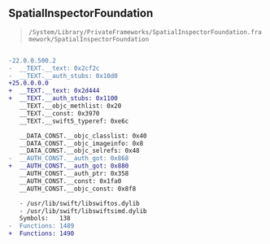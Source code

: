 ## SpatialInspectorFoundation

> `/System/Library/PrivateFrameworks/SpatialInspectorFoundation.framework/SpatialInspectorFoundation`

```diff

-22.0.0.500.2
-  __TEXT.__text: 0x2cf2c
-  __TEXT.__auth_stubs: 0x10d0
+25.0.0.0.0
+  __TEXT.__text: 0x2d444
+  __TEXT.__auth_stubs: 0x1100
   __TEXT.__objc_methlist: 0x20
   __TEXT.__const: 0x3970
   __TEXT.__swift5_typeref: 0xe6c

   __DATA_CONST.__objc_classlist: 0x40
   __DATA_CONST.__objc_imageinfo: 0x8
   __DATA_CONST.__objc_selrefs: 0x48
-  __AUTH_CONST.__auth_got: 0x868
+  __AUTH_CONST.__auth_got: 0x880
   __AUTH_CONST.__auth_ptr: 0x358
   __AUTH_CONST.__const: 0x1fa0
   __AUTH_CONST.__objc_const: 0x8f8

   - /usr/lib/swift/libswiftos.dylib
   - /usr/lib/swift/libswiftsimd.dylib
   Symbols:   138
-  Functions: 1489
+  Functions: 1490
 

```
